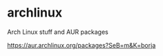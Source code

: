 archlinux
=========

Arch Linux stuff and AUR packages

<https://aur.archlinux.org/packages?SeB=m&K=borja>



